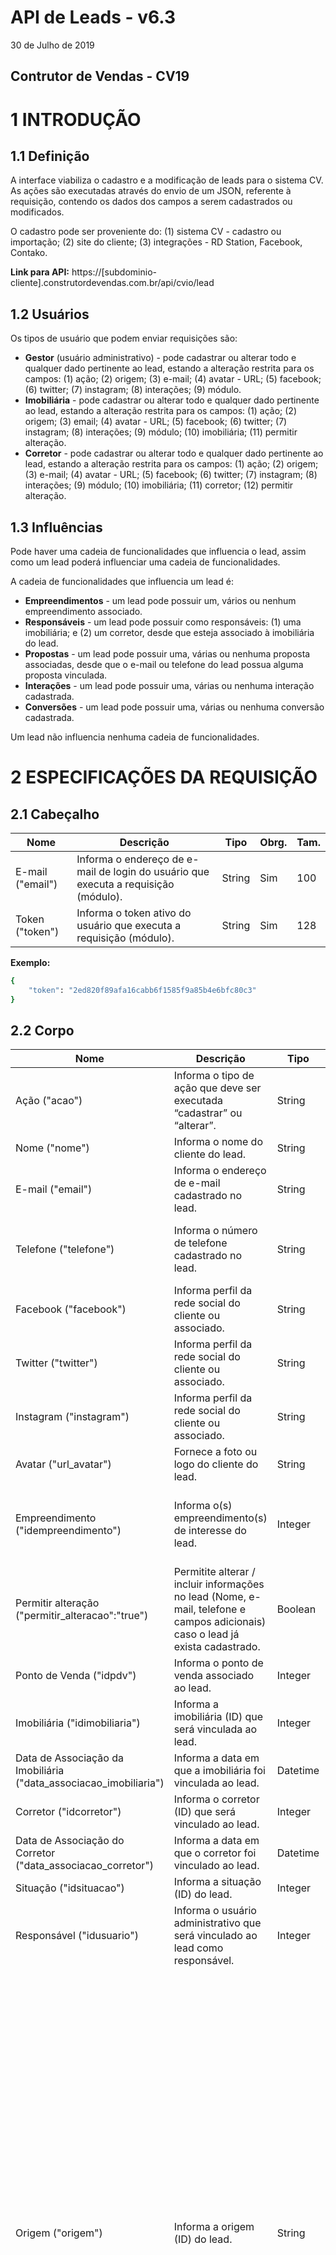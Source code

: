 # API de Leads - v6.3
30 de Julho de 2019
## Contrutor de Vendas - CV19

# 1 INTRODUÇÃO

## 1.1 Definição
A interface viabiliza o cadastro e a modificação de leads para o sistema CV. As ações são executadas através do envio de um JSON, referente à requisição, contendo os dados dos campos a serem cadastrados ou modificados.

O cadastro pode ser proveniente do: (1) sistema CV - cadastro ou importação; (2) site do cliente; (3) integrações - RD Station, Facebook, Contako.

**Link para API:** https://[subdominio-cliente].construtordevendas.com.br/api/cvio/lead

## 1.2 Usuários
Os tipos de usuário que podem enviar requisições são:
  - **Gestor** (usuário administrativo) - pode cadastrar ou alterar todo e qualquer dado pertinente ao lead, estando a alteração restrita para os campos: (1) ação; (2) origem; (3) e-mail; (4) avatar - URL; (5) facebook; (6) twitter; (7) instagram; (8) interações; (9) módulo.
  - **Imobiliária** - pode cadastrar ou alterar todo e qualquer dado pertinente ao lead, estando a alteração restrita para os campos: (1) ação; (2) origem; (3) email; (4) avatar - URL; (5) facebook; (6) twitter; (7) instagram; (8) interações; (9) módulo; (10) imobiliária; (11) permitir alteração.
  - **Corretor** - pode cadastrar ou alterar todo e qualquer dado pertinente ao lead, estando a alteração restrita para os campos: (1) ação; (2) origem; (3) e-mail; (4) avatar - URL; (5) facebook; (6) twitter; (7) instagram; (8) interações; (9) módulo; (10) imobiliária; (11) corretor; (12) permitir alteração.

## 1.3 Influências
Pode haver uma cadeia de funcionalidades que influencia o lead, assim como um lead poderá influenciar uma cadeia de funcionalidades.

A cadeia de funcionalidades que influencia um lead é:  
  - **Empreendimentos** - um lead pode possuir um, vários ou nenhum empreendimento associado.
  - **Responsáveis** - um lead pode possuir como responsáveis: (1) uma imobiliária; e (2) um corretor, desde que esteja associado à imobiliária do lead.
  - **Propostas** - um lead pode possuir uma, várias ou nenhuma proposta associadas, desde que o e-mail ou telefone do lead possua alguma proposta vinculada.
  - **Interações** - um lead pode possuir uma, várias ou nenhuma interação cadastrada.
  - **Conversões** - um lead pode possuir uma, várias ou nenhuma conversão cadastrada.

Um lead não influencia nenhuma cadeia de funcionalidades.

# 2 ESPECIFICAÇÕES DA REQUISIÇÃO

## 2.1 Cabeçalho
| Nome | Descrição | Tipo | Obrg. | Tam. |
| ------ | ------ | ------ | ------ | ------ |
| E-mail ("email") | Informa o endereço de e-mail de login do usuário que executa a requisição (módulo). | String | Sim | 100 |
| Token ("token") | Informa o token ativo do usuário que executa a requisição (módulo). | String | Sim | 128 |

**Exemplo:**
```sh
{  
    "token": "2ed820f89afa16cabb6f1585f9a85b4e6bfc80c3"   
}
```

## 2.2 Corpo
| Nome | Descrição | Tipo | Obrg. | Tam. | Observação |
| ------ | ---------- | ------ | -- | -- | ------ |
| Ação ("acao") | Informa o tipo de ação que deve ser executada “cadastrar” ou “alterar”. | String | Sim | 100 |
| Nome ("nome") | Informa o nome do cliente do lead. | String | Sim | 100 |
| E-mail ("email") | Informa o endereço de e-mail cadastrado no lead. | String | Sim | 100 |
| Telefone ("telefone") | Informa o número de telefone cadastrado no lead. | String | Não | 15 | Restrição numérica e máscara para campo de telefone.
| Facebook ("facebook") | Informa perfil da rede social do cliente ou associado. | String | Não | 100 |
| Twitter ("twitter") | Informa perfil da rede social do cliente ou associado. | String | Não | 100 |
| Instagram ("instagram") | Informa perfil da rede social do cliente ou associado. | String | Não | 100 |
| Avatar ("url_avatar") | Fornece a foto ou logo do cliente do lead. | String | não | 100 | Enviado através de URL.
| Empreendimento ("idempreendimento") | Informa o(s) empreendimento(s) de interesse do lead. | Integer | Não | 10 | Pode ser enviado apenas um ID ou um array contendo vários IDs.
| Permitir alteração ("permitir_alteracao":"true") | Permitite alterar / incluir informações no lead (Nome, e-mail, telefone e campos adicionais) caso o lead já exista cadastrado. | Boolean | Sim | - |
| Ponto de Venda ("idpdv") | Informa o ponto de venda associado ao lead. | Integer | Não | 10 | Pode ser enviado apenas um ID.
| Imobiliária ("idimobiliaria") | Informa a imobiliária (ID) que será vinculada ao lead. | Integer | Não | 10 | 
| Data de Associação da Imobiliária ("data_associacao_imobiliaria") | Informa a data em que a imobiliária foi vinculada ao lead. | Datetime | Não | - | 
| Corretor ("idcorretor") | Informa o corretor (ID) que será vinculado ao lead. | Integer | Não | 10 | 
| Data de Associação do Corretor ("data_associacao_corretor") | Informa a data em que o corretor foi vinculado ao lead. | Datetime | Não | - | 
| Situação ("idsituacao") | Informa a situação (ID) do lead. | Integer | Não | 10 |
| Responsável ("idusuario") | Informa o usuário administrativo que será vinculado ao lead como responsável. | Integer | Não | 10 | 
| Origem ("origem") | Informa a origem (ID) do lead. | String | Não | 2 | Opções - "ND" - Não Definido / "GE" - Painel Gestor / "CO" - Painel Corretor / "IM" - Painel Imobiliária / "FB" - Facebook Ads / "SI" - WebSite / "GO' - Google / "CH" - Chat Online / "TD" - Tráfego Direto / "MP" - Mídia Paga / "BO" - Busca Orgânica / "EM" - Email / "RF" - Referência / "SC" - Social / "DP" - Display / "OP" - Outras publicidades / "OU" - Outros / "UK" - Desconhecido. Caso não seja enviado no JSON da requisição, recebe o valor padrão do sistema (o valor do campo “modulo”).
| Mídia ("midia") | Informa o código da mídia que está gerando o lead. | Integer | Não | 0 | Ex.: gpc, ads
| Data do Vencimento ("data_vencimento") | Informa a data de vencimento do lead de acordo com a situação atual. | Datetime | Não | 0 | Deve ser enviado no formato BR.
| Conversão ("conversao") | Informa o nome da fonte de uma nova entrada de um lead existente. | String | Não | 100 |
| Data da Conversão ("data_cad_conversao") | Informa a data que a conversão do lead foi cadastrada. | Datetime | Não | 0 | Deve ser enviado no formato BR.
| Campos Adicionais ("campos_adicionais") | Informa o(s) campo(s) extra(s) e seu(s) respectivo(s) valor(es), cadastrado(s) por uma construtora. | String / Text | Não | 100 |
| Interações ("interacoes") | Informa as interações (anotação, ligação, e-mail, SMS, WhatsApp) que foram efetuadas no lead. | String / Text | Não | 1 / 0 | Array de arrays contendo os campos “tipo” e “descricao” para cada interação. Opções - “A” (anotação) / “L” (ligação) / “E” (e-mail) / “S” (SMS) / “W” (WhatsApp).

**Exemplo:**
```sh
{   
    "acao": "salvar",
    "nome": "Nivaldo Oliva II",
    "email": "nivaldoolivasegundo@gmail.com",
    "telefone": "(79) 98833-0011",
    "permitir_alteracao":"true",
    "idempreendimento": 
    {
        "0":30
    },
    "origem": "SI",
    "conversao": "Campanha 2018.10.31",
    "campos_adicionais": 
    {
        "possui_imoveis": "Sim"
    },
    "interacoes": 
    {
        "0": 
        { 
            "tipo" : "L",
            "descricao" : "Ligar para Alfred Ramos"
        },
        "1": 
        { 
            "tipo" : "W",
            "descricao" : "Teste de mensagem pelo WhatsApp"
        }
    }
}
```

## 2.3 Resposta (mensagem de sucesso)
| Nome | Descrição | Tipo | Obrg. | Tam. | Observação |
| ------ | ---------- | ------ | -- | -- | ------ |
Sucesso ("sucesso") | Retorna se a ação de “cadastrar” ou “alterar” foi efetuada com sucesso ou não. | String |  | 10 | Opções - “True” / “False”. |
Lead ("id") | Retorna o lead (ID) que foi cadastrado ou alterado. | Integer |  | 10
Imobiliária ("idimobiliaria") | Retorna a imobiliária (ID) do lead cadastrado ou alterado. | Integer |  | 10 | No caso de uma requisição enviada pelo módulo “gestor”. |
Nome da Imobiliária ("imobiliaria_nome") | Retorna o nome da imobiliária do lead cadastrado ou alterado. | String |  | 40 | Imobiliária do Lead |
E-mail da Imobiliária ("imobiliaria_email") | Retorna o email da imobiliária do lead cadastrado ou alterado. | String |  | 40 | email@imobiliaria.com.br |
Telefone da Imobiliária ("imobiliaria_telefone") | Retorna o telefone da imobiliária do lead cadastrado ou alterado. | String |  | 40 | (79) 99873-8818 |
Corretor ("idcorretor") | Retorna o corretor (ID) do lead cadastrado ou alterado. | Integer |  | 10 | No caso de uma requisição enviada pelo módulo “gestor” ou “imobiliária”. |
Referência do corretor ("corretor_referencia") | Retorna a referência do corretor do lead cadastrado ou alterado. | String |  | 40 | COR390 |
Nome do corretor ("corretor_nome") | Retorna o nome do corretor do lead cadastrado ou alterado. | String |  | 40 | Corretor do Lead |
E-mail do Corretor ("corretor_email") | Retorna o email do Corretor do lead cadastrado ou alterado. | String |  | 40 | email@corretor.com.br |
Telefone do Corretor ("corretor_telefone") | Retorna o telefone do Corretor do lead cadastrado ou alterado. | String |  | 40 | (79) 99873-8818 |
Usuário Gestor ("idusuario") | Retorna o usuario atendente (ID) do lead cadastrado ou alterado. | Integer |  | 10 | No caso de uma requisição enviada pelo módulo “gestor” ou “imobiliária”. |
Nome do Usuário ("usuario_nome") | Retorna o nome do usuário do lead cadastrado ou alterado. | String |  | 40 | Usuário do Lead |
E-mail do Usuário ("usuario_email") | Retorna o email do Usuário do lead cadastrado ou alterado. | String |  | 40 | email@usuario.com.br |
Telefone do Usuário ("usuario_telefone") | Retorna o telefone do Usuário do lead cadastrado ou alterado. | String |  | 40 | (79) 99873-8818 |
Situação ("idsituacao") | Retorna a situação (ID) do lead cadastrado ou alterado. | Integer |  | 10 |
Mensagem ("mensagem") | Retorna a ação que foi efetuado no lead. | String |  | 100 | Opções - “cadastrou_sucesso” / “modificou_sucesso”.
Código ("codigo") | Retorna o response code referente ao resultado da ação efetuada no lead. | Integer |  | 3 |

**Exemplo:**
```sh
{   
    "sucesso": true,
    "id": 82,
    "idimobiliaria": "2",
    *"imobiliaria_nome": "Imobiliária do Lead",
    *"imobiliaria_email": "email@imobiliaria.com.br",
    *"imobiliaria_telefone": "(79) 998738818",
    "idcorretor": "4",
    *"corretor_referencia": "COR390",
    *"corretor_nome": "Corretor do Lead",
    *"corretor_email": "email@corretor.com.br",
    *"corretor_telefone": "(79) 998738818",
    *"idusuario": "4",
    *"usuario_nome": "Atendente do Lead",
    *"usuario_email": "email@usuario.com.br",
    *"usuario_telefone": "(79) 998738818",
    "idsituacao": "3",
    "mensagem": "cadastrou_sucesso",
    "codigo": 200  
}
```

# 3 ESPECIFICAÇÕES DAS AÇÕES

## 3.1 Cadastro de leads
O cadastro de um lead é efetuado utilizando dois campos principais: (1) e-mail; (2) telefone. Um lead pode ser cadastrado mediante a três situações desses campos: (1) com e-mail e telefone; (2) apenas com e-mail; (3) apenas com telefone.

Caso o JSON da requisição de cadastro do lead possua o campo “e-mail” e o campo “telefone”, o lead é cadastrado e o campo “e-mail” será sua chave. O campo “e-mail” possui prioridade em relação ao campo “telefone”, desta forma leads diferentes podem ter o mesmo número de telefone desde que tenham e-mails diferentes.

Caso o JSON da requisição de cadastro do lead possua apenas o campo “e-mail”, o lead é cadastrado deixando o campo “telefone” vazio e, da mesma forma, o campo “e-mail” será sua chave. Não podem existir dois ou mais leads no sistema que tenham o mesmo e-mail.

Caso o JSON da requisição de cadastro do lead possua apenas o campo “telefone”, o lead é cadastrado deixando o campo “e-mail” vazio e o campo “telefone” será sua chave. Não podem existir dois ou mais leads no sistema que não possuem e-mail e tenham o mesmo número de telefone. Leads diferentes podem ter o mesmo número de telefone desde que tenham e-mails diferentes.

## 3.2 Situação
Ao cadastrar um novo lead é verificado se o JSON da requisição possui o campo “idsituacao” preenchido: (1) caso o valor seja nulo, a situação do lead deve ser cadastrada com a flag “início”; (2) caso o valor seja diferente de nulo, a situação do lead deve ser cadastrada com o novo valor enviado; (3) caso não possua um valor, segue para a verificação do próximo campo e será cadastrada com a flag “início”. Os casos descritos anteriormente não serão aplicados: (1) se for enviado um idcorretor, neste caso será cadastrado na situação com flag "corretor"; (2) se o e-mail ou telefone estiver vinculado a qualquer reserva existente no sistema CV, neste caso será cadastrado na situação com flag "proposta".

Ao editar um lead é verificado se o JSON da requisição possui o campo “idsituacao” preenchido: (1) caso o valor seja nulo e a situação atual do lead seja “cancelado”, então a situação do lead deve ser modificada para “início”; (2) caso o valor seja diferente de nulo, a situação do lead deve ser modificada para o novo valor enviado; (3) caso não possua um valor, a situação permanece a mesma e segue para a verificação do próximo campo.

## 3.3 Empreendimentos
Ao cadastrar um novo lead ou editar um lead existente é verificado se o JSON da requisição possui o campo “idempreendimento” preenchido: (1) caso exista um ou mais valores, adiciona ao lead apenas os valores que estiverem ativos tanto no banco de dados quanto no painel; (2) caso não possua um valor, segue para a verificação do próximo campo.

## 3.4 Responsável
Ao cadastrar um novo lead ou editar um lead existente é verificado se o JSON da requisição possui o campo “idimobiliaria” ou “idcorretor” preenchido: (1.1) caso a requisição tenha sido enviada pelo módulo “gestor”, adiciona a nova imobiliária ao lead; (1.2) caso a requisição tenha sido enviada pelo módulo “gestor”, se o corretor estiver vinculado a imobiliária, adiciona o novo corretor ao lead; (2) caso a requisição tenha sido enviada pelo módulo “imobiliária”, se o corretor estiver vinculado a imobiliária, adiciona o novo corretor ao lead; (3) caso não possua um valor, segue para a verificação do próximo campo.

## 3.5 Propostas
Ao cadastrar um novo lead é verificado se o e-mail ou o telefone no JSON da requisição pertence a alguma proposta (reserva) existente no sistema CV, seja como titular ou associado da mesma. Existindo uma ou mais propostas elas devem ser associadas ao lead. 

Durante essa ação, a situação do lead só deve ser alterada para “reserva”, caso uma das propostas associadas tenha a situação diferente de: (1) vendido; (2) distrato; (3) cancelado; ou (4) vencido. 

Ao editar um lead existente é verificado se o e-mail ou o telefone no JSON da requisição pertence a alguma proposta (reserva) existente no sistema CV, seja como titular ou associado da mesma. Existindo uma ou mais propostas elas devem ser associadas ao lead. 

Durante essa ação, a situação do lead só deve ser alterada para “reserva”, caso uma das propostas associadas tenha a situação diferente de: (1) distrato; (2) cancelado; ou (3) vencido. Havendo uma proposta com situação igual a “vendido”, a situação do lead deve ser alterada para “finalizado”.

## 3.6 Origem
Ao cadastrar um lead: (1) caso seja enviado o campo “origem” no JSON da requisição, ele será cadastrado como a origem do lead; (2) caso não exista uma “origem” no JSON da requisição, a origem do lead deve ser o padrão do sistema (o valor do campo “módulo”).

Desta forma, a “origem” de um lead sempre será preenchida de alguma forma. A origem de um lead é única e não pode ser editada.

Ao editar um lead, caso seja enviado o campo “origem” no JSON da requisição, ele deve ser tratado como a origem de uma conversão.

## 3.7 Conversão
Ao cadastrar um lead, uma “conversão” pode ser enviada no JSON da requisição. Caso seja enviada uma “conversão”, sua origem será a mesma origem do lead. 

Ao cadastrar ou editar um lead, caso seja enviada uma “conversão” que ainda não exista no sistema, ela será cadastrada. Existe um CRUD para registrar conversões. Se uma conversão for enviada no JSON da requisição com o nome diferente de alguma conversão já registrada no sistema, então ela será cadastrada como uma nova conversão.

Ao editar um lead, uma “conversão” pode ser enviada no JSON da requisição: (1) caso seja enviado um campo “conversão” e um campo “origem”, essa origem deve ser tratada como a origem da conversão; (2) caso seja enviada uma “conversão” sem uma “origem”, essa “conversão” terá sua “origem” estabelecida como “Não definida”.

## 3.8 Interações
Ao cadastrar um novo lead ou editar um lead existente é verificado se o JSON da requisição possui o campo “interacoes” preenchido: (1) caso exista um ou mais valores, adiciona a(s) interação(ões) ao lead, com seus respectivos valores de “tipo” e “descricao”; (2) caso não possua um valor, segue para a verificação do próximo campo.

## 3.9 Avatar
Ao cadastrar um lead, o avatar pode cadastrado por: (1) importação através do e-mail; (2) URL de uma imagem.

No caso de buscas através do e-mail (Gmail) pela API de imagem, o avatar não será padrão para todos os clientes, depende de uma flag no sistema CV. Se a flag estiver definida para não efetuar buscas, o avatar ficará como as iniciais do nome do lead. Do contrário, será importada a mesma imagem utilizada na conta de e-mail.

Ao editar um lead, a imagem do avatar só pode ser alterada: (1) por integração, via URL (endereço da imagem); ou (2) através de nova requisição para o mesmo e-mail (API de imagem) que teve sua imagem modificada.

## 3.10 Ponto de Venda
Ao cadastrar um lead pela API, pode ser enviado o campo “idpdv” no JSON da requisição. Neste caso não existe uma verificação específica e o PDV é cadastrado no lead.

Ao editar um lead pela API, pode ser enviado o campo “idpdv” no JSON da requisição. Caso seja enviado, as situações possíveis são: (1) se o PDV está associado à imobiliária do lead ou a algum empreendimento do lead, será cadastrado no lead, do contrário não; (2) caso não exista nem imobilária nem empreendimentos associados ao lead, o PDV será cadastrado no lead; (3) caso seja enviado o mesmo “idpdv” nada será alterado.

Caso um PDV não possua associação com uma imobiliária nem com algum empreendimento, ele deverá ser exibido em todos os painéis.
